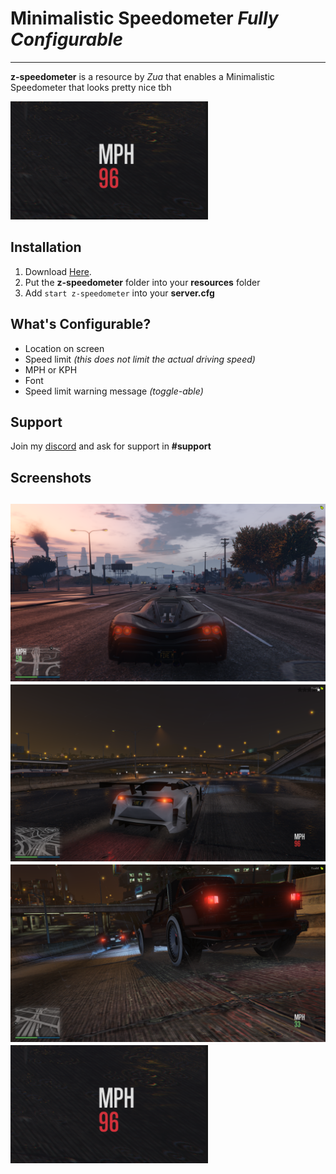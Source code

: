# Minimalistic Speedometer *Fully Configurable*
---------
**z-speedometer** is a resource by *Zua* that enables a Minimalistic Speedometer that looks pretty nice tbh

![alt-text](https://raw.githubusercontent.com/ThatZiv/z-speedometer/master/screenshots/demo.PNG)
## __Installation__
1. Download [Here](https://github.com/ThatZiv/z-speedometer).
2. Put the **z-speedometer** folder into your **resources** folder 
3. Add `start z-speedometer` into your **server.cfg** 
## __What's Configurable?__
* Location on screen 
* Speed limit *(this does not limit the actual driving speed)*
* MPH or KPH
* Font
* Speed limit warning message *(toggle-able)*
## __Support__
Join my [discord](https://discordapp.com/invite/yWddFpQ) and ask for support in **#support**
## __Screenshots__
![alt-text](https://raw.githubusercontent.com/ThatZiv/z-speedometer/master/screenshots/ss1.png)
![alt-text](https://raw.githubusercontent.com/ThatZiv/z-speedometer/master/screenshots/ss2.png)
![alt-text](https://raw.githubusercontent.com/ThatZiv/z-speedometer/master/screenshots/ss3.png)
![alt-text](https://raw.githubusercontent.com/ThatZiv/z-speedometer/master/screenshots/demo.PNG)
-------


